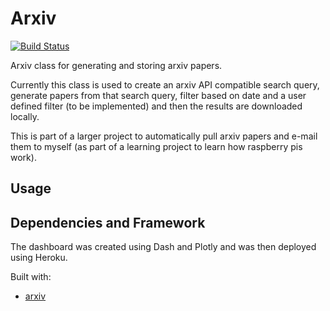 # Arxiv
[![Build Status](https://travis-ci.com/GarrettWilliams/Arxiv.svg?token=B2hCyDjpt2bTTR7kwpVL&branch=master)](https://travis-ci.com/GarrettWilliams/Arxiv)

Arxiv class for generating and storing arxiv papers. 

Currently this class is used to create an arxiv API compatible search query, generate papers from that search query,
filter based on date and a user defined filter (to be implemented) and then the results are downloaded locally.

This is part of a larger project to automatically pull arxiv papers and e-mail them to myself (as part of a learning project to learn how raspberry pis work).

## Usage

## Dependencies and Framework

The dashboard was created using Dash and Plotly and was then deployed using Heroku. 

Built with:
* [arxiv](https://github.com/lukasschwab/arxiv.py)
